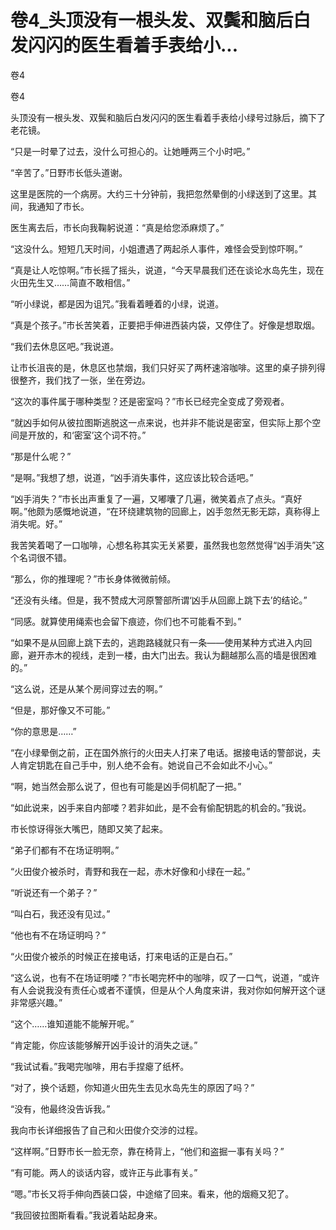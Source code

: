 # 卷4_头顶没有一根头发、双鬓和脑后白发闪闪的医生看着手表给小...

卷4

卷4

头顶没有一根头发、双鬓和脑后白发闪闪的医生看着手表给小绿号过脉后，摘下了老花镜。

“只是一时晕了过去，没什么可担心的。让她睡两三个小时吧。”

“辛苦了。”日野市长低头道谢。

这里是医院的一个病房。大约三十分钟前，我把忽然晕倒的小绿送到了这里。其间，我通知了市长。

医生离去后，市长向我鞠躬说道：“真是给您添麻烦了。”

“这没什么。短短几天时间，小姐遭遇了两起杀人事件，难怪会受到惊吓啊。”

“真是让人吃惊啊。”市长摇了摇头，说道，“今天早晨我们还在谈论水岛先生，现在火田先生又……简直不敢相信。”

“听小绿说，都是因为诅咒。”我看着睡着的小绿，说道。

“真是个孩子。”市长苦笑着，正要把手伸进西装内袋，又停住了。好像是想取烟。

“我们去休息区吧。”我说道。

让市长沮丧的是，休息区也禁烟，我们只好买了两杯速溶咖啡。这里的桌子排列得很整齐，我们找了一张，坐在旁边。

“这次的事件属于哪种类型？还是密室吗？”市长已经完全变成了旁观者。

“就凶手如何从彼拉图斯逃脱这一点来说，也并非不能说是密室，但实际上那个空间是开放的，和‘密室’这个词不符。”

“那是什么呢？”

“是啊。”我想了想，说道，“凶手消失事件，这应该比较合适吧。”

“凶手消失？”市长出声重复了一遍，又嘟囔了几遍，微笑着点了点头。“真好啊。”他颇为感慨地说道，“在环绕建筑物的回廊上，凶手忽然无影无踪，真称得上消失呢。好。”

我苦笑着喝了一口咖啡，心想名称其实无关紧要，虽然我也忽然觉得“凶手消失”这个名词很不错。

“那么，你的推理呢？”市长身体微微前倾。

“还没有头绪。但是，我不赞成大河原警部所谓‘凶手从回廊上跳下去’的结论。”

“同感。就算使用绳索也会留下痕迹，你们也不可能看不到。”

“如果不是从回廊上跳下去的，逃跑路綫就只有一条——使用某种方式进入内回廊，避开赤木的视线，走到一楼，由大门出去。我认为翻越那么高的墙是很困难的。”

“这么说，还是从某个房间穿过去的啊。”

“但是，那好像又不可能。”

“你的意思是……”

“在小绿晕倒之前，正在国外旅行的火田夫人打来了电话。据接电话的警部说，夫人肯定钥匙在自己手中，别人绝不会有。她说自己不会如此不小心。”

“啊，她当然会那么说了，但也有可能是凶手伺机配了一把。”

“如此说来，凶手来自内部喽？若非如此，是不会有偷配钥匙的机会的。”我说。

市长惊讶得张大嘴巴，随即又笑了起来。

“弟子们都有不在场证明啊。”

“火田俊介被杀时，青野和我在一起，赤木好像和小绿在一起。”

“听说还有一个弟子？”

“叫白石，我还没有见过。”

“他也有不在场证明吗？”

“火田俊介被杀的时候正在接电话，打来电话的正是白石。”

“这么说，也有不在场证明喽？”市长喝完杯中的咖啡，叹了一口气，说道，“或许有人会说我没有责任心或者不谨慎，但是从个人角度来讲，我对你如何解开这个谜非常感兴趣。”

“这个……谁知道能不能解开呢。”

“肯定能，你应该能够解开凶手设计的消失之谜。”

“我试试看。”我喝完咖啡，用右手捏瘪了纸杯。

“对了，换个话题，你知道火田先生去见水岛先生的原因了吗？”

“没有，他最终没告诉我。”

我向市长详细报告了自己和火田俊介交涉的过程。

“这样啊。”日野市长一脸无奈，靠在椅背上，“他们和盗掘一事有关吗？”

“有可能。两人的谈话内容，或许正与此事有关。”

“嗯。”市长又将手伸向西装口袋，中途缩了回来。看来，他的烟瘾又犯了。

“我回彼拉图斯看看。”我说着站起身来。